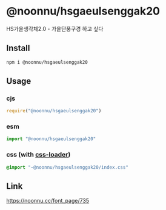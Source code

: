 # @noonnu/hsgaeulsenggak20
HS가을생각체2.0 - 가을단풍구경 하고 싶다

## Install
```sh
npm i @noonnu/hsgaeulsenggak20
```
## Usage
### cjs
```js
require("@noonnu/hsgaeulsenggak20")
```
### esm
```js
import "@noonnu/hsgaeulsenggak20"
```
### css (with [css-loader](https://github.com/webpack-contrib/css-loader))
```css
@import "~@noonnu/hsgaeulsenggak20/index.css"
```

## Link
https://noonnu.cc/font_page/735